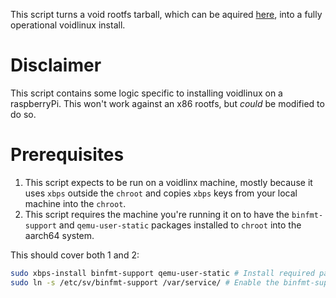 This script turns a void rootfs tarball, which can be aquired [here](https://voidlinux.org/download/), into a fully operational voidlinux install.

# Disclaimer
This script contains some logic specific to installing voidlinux on a raspberryPi. This won't work against an x86 rootfs, but _could_ be modified to do so.

# Prerequisites

1. This script expects to be run on a voidlinx machine, mostly because it uses `xbps` outside the `chroot` and copies `xbps` keys from your local machine into the `chroot`.
2. This script requires the machine you're running it on to have the `binfmt-support` and `qemu-user-static` packages installed to `chroot` into the aarch64 system.

This should cover both 1 and 2:
```bash
sudo xbps-install binfmt-support qemu-user-static # Install required packages
sudo ln -s /etc/sv/binfmt-support /var/service/ # Enable the binfmt-support service
```
